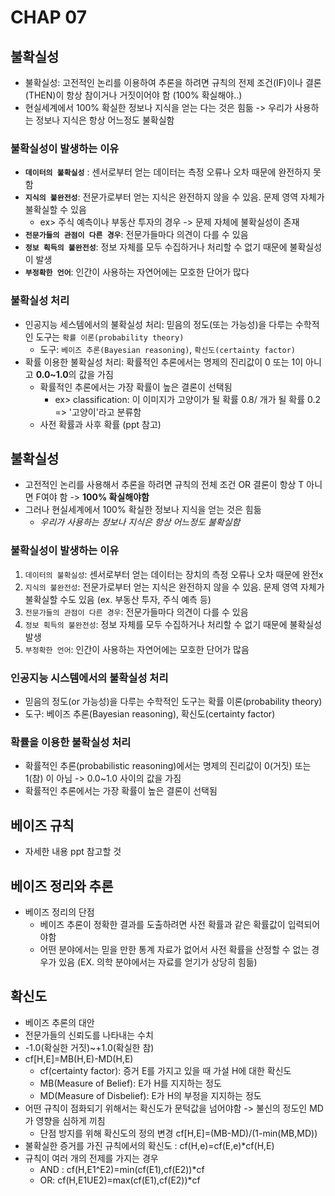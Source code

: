 # CHAP 07

## 불확실성 
* 불확실성: 고전적인 논리를 이용하여 추론을 하려면 규칙의 전제 조건(IF)이나 결론(THEN)이 항상 참이거나 거짓이어야 함 (100% 확실해야..)
* 현실세계에서 100% 확실한 정보나 지식을 얻는 다는 것은 힘듦 -> 우리가 사용하는 정보나 지식은 항상 어느정도 불확실함 
### 불확실성이 발생하는 이유 
* **`데이터의 불확실성`** : 센서로부터 얻는 데이터는 측정 오류나 오차 때문에 완전하지 못함
* **`지식의 불완전성`**: 전문가로부터 얻는 지식은 완전하지 않을 수 있음. 문제 영역 자체가 불확실할 수 있음 
    * ex> 주식 예측이나 부동산 투자의 경우 -> 문제 자체에 불확실성이 존재
* **`전문가들의 관점이 다른 경우`**: 전문가들마다 의견이 다를 수 있음
* **`정보 획득의 불완전성`**: 정보 자체를 모두 수집하거나 처리할 수 없기 때문에 불확실성이 발생
* **`부정확한 언어`**: 인간이 사용하는 자연어에는 모호한 단어가 많다 
### 불확실성 처리
* 인공지능 세스템에서의 불확실성 처리: 믿음의 정도(또는 가능성)을 다루는 수학적인 도구는 `확률 이론(probability theory)`
    * 도구: `베이즈 추론(Bayesian reasoning)`, `확신도(certainty factor)`
* 확률 이용한 불확실성 처리: 확률적인 추론에서는 명제의 진리값이 0 또는 1이 아니고 **0.0~1.0**의 값을 가짐 
    * 확률적인 추론에서는 가장 확률이 높은 결론이 선택됨 
        * ex> classification: 이 이미지가 고양이가 될 확률 0.8/ 개가 될 확률 0.2 => '고양이'라고 분류함 
    * 사전 확률과 사후 확률 (ppt 참고)

## 불확실성 
* 고전적인 논리를 사용해서 추론을 하려면 규칙의 전체 조건 OR 결론이 항상 T 아니면 F여야 함 -> **100% 확실해야함**
* 그러나 현실세계에서 100% 확실한 정보나 지식을 얻는 것은 힘듦 
    * *우리가 사용하는 정보나 지식은 항상 어느정도 불확실함* 
### 불확실성이 발생하는 이유 
1. `데이터의 불확실성`: 센서로부터 얻는 데이터는 장치의 측정 오류나 오차 때문에 완전x
2. `지식의 불완전성`: 전문가로부터 얻는 지식은 완전하지 않을 수 있음. 문제 영역 자체가 불확실할 수도 있음 (ex. 부동산 투자, 주식 예측 등)
3. `전문가들의 관점이 다른 경우`: 전문가들마다 의견이 다를 수 있음
4. `정보 획득의 불완전성`: 정보 자체를 모두 수집하거나 처리할 수 없기 때문에 불확실성 발생
5. `부정확한 언어`: 인간이 사용하는 자연어에는 모호한 단어가 많음 
### 인공지능 시스템에서의 불확실성 처리 
* 믿음의 정도(or 가능성)을 다루는 수학적인 도구는 확률 이론(probability theory)
* 도구: 베이즈 추론(Bayesian reasoning), 확신도(certainty factor)
### 확률을 이용한 불확실성 처리
* 확률적인 추론(probabilistic reasoning)에서는 명제의 진리값이 0(거짓) 또는 1(참) 이 아님 -> 0.0~1.0 사이의 값을 가짐
* 확률적인 추론에서는 가장 확률이 높은 결론이 선택됨 

## 베이즈 규칙 
* 자세한 내용 ppt 참고할 것 

## 베이즈 정리와 추론 
* 베이즈 정리의 단점 
    * 베이즈 추론이 정확한 결과를 도출하려면 사전 확률과 같은 확률값이 입력되어야함
    * 어떤 분야에서는 믿을 만한 통계 자료가 없어서 사전 확률을 산정할 수 없는 경우가 있음 (EX. 의학 분야에서는 자료를 얻기가 상당히 힘듦)

## 확신도 
* 베이즈 추론의 대안 
* 전문가들의 신뢰도를 나타내는 수치 
* -1.0(확실한 거짓)~+1.0(확실한 참)
* cf[H,E]=MB(H,E)-MD(H,E)
    * cf(certainty factor): 증거 E를 가지고 있을 때 가설 H에 대한 확신도
    * MB(Measure of Belief): E가 H를 지지하는 정도
    * MD(Measure of Disbelief): E가 H의 부정을 지지하는 정도 
* 어떤 규칙이 점화되기 위해서는 확신도가 문턱값을 넘어야함 -> 불신의 정도인 MD가 영향을 심하게 끼침 
    * 단점 방지를 위해 확신도의 정의 변경 
        cf[H,E]=(MB-MD)/(1-min(MB,MD))
* 불확실한 증거를 가진 규칙에서의 확신도 : cf(H,e)=cf(E,e)*cf(H,E)
* 규칙이 여러 개의 전제를 가지는 경우
    * AND : cf(H,E1^E2)=min(cf(E1),cf(E2))*cf
    * OR: cf(H,E1UE2)=max(cf(E1),cf(E2))*cf